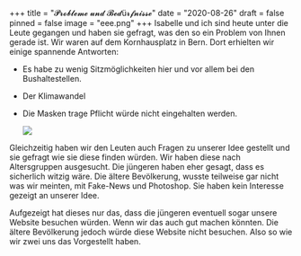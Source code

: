 +++
title = "𝓟𝓻𝓸𝓫𝓵𝓮𝓶𝓮 𝓾𝓷𝓭 𝓑𝓮𝓭ü𝓻𝓯𝓷𝓲𝓼𝓼𝓮"
date = "2020-08-26"
draft = false
pinned = false
image = "eee.png"
+++
Isabelle und ich sind heute unter die Leute gegangen und haben sie gefragt, was den so ein Problem von Ihnen gerade ist. Wir waren auf dem Kornhausplatz in Bern. Dort erhielten wir einige spannende Antworten:

* Es habe zu wenig Sitzmöglichkeiten hier und vor allem bei den Bushaltestellen.
* Der Klimawandel
* Die Masken trage Pflicht würde nicht eingehalten werden.

  ![](eee.png)

Gleichzeitig haben wir den Leuten auch Fragen zu unserer Idee gestellt und sie gefragt wie sie diese finden würden. Wir haben diese nach Altersgruppen ausgesucht. Die jüngeren haben eher gesagt, dass es sicherlich witzig wäre. Die ältere Bevölkerung, wusste teilweise gar nicht was wir meinten, mit Fake-News und Photoshop. Sie haben kein Interesse gezeigt an unserer Idee. 

Aufgezeigt hat dieses nur das, dass die jüngeren eventuell sogar unsere Website besuchen würden. Wenn wir das auch gut machen könnten. Die ältere Bevölkerung jedoch würde diese Website nicht besuchen. Also so wie wir zwei uns das Vorgestellt haben.